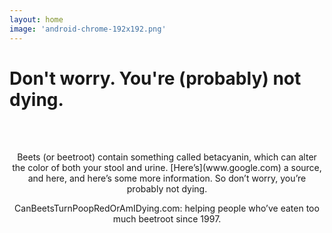 ```yaml
---
layout: home
image: 'android-chrome-192x192.png'
---
```

# Don't worry. You're (probably) not dying.

<br/><br/>
<p style="text-align:center;">Beets (or beetroot) contain something called betacyanin, which can alter the color of both your stool and urine. [Here’s](www.google.com) a source, and here, and here’s some more information. So don’t worry, you’re probably not dying. </p>

<p style="text-align:center;">CanBeetsTurnPoopRedOrAmIDying.com: helping people who’ve eaten too much beetroot since 1997.</p>

